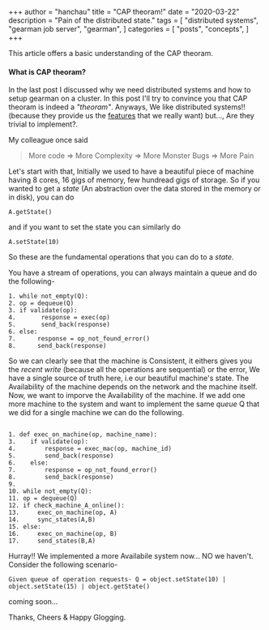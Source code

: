 +++
author = "hanchau"
title = "CAP theoram!"
date = "2020-03-22"
description = "Pain of the distributed state."
tags = [
    "distributed systems",
    "gearman job server",
    "gearman",
]
categories = [
    "posts",
    "concepts",
]
+++

This article offers a basic understanding of the CAP theoram.
<!--more-->

#### What is CAP theoram?

In the last post I discussed why we need distributed systems and how to setup gearman on a cluster. In this post I'll try to convince you that CAP theoram is indeed a *"theoram"*. Anyways, We like distributed systems!! (because they provide us the [features](https://medium.com/system-design-blog/key-characteristics-of-distributed-systems-781c4d92cce3) that we really want) but..., Are they trivial to implement?.

My colleague once said
> More code => More Complexity => More Monster Bugs => More Pain

Let's start with that, Initially we used to have a beautiful piece of machine having 8 cores, 16 gigs of memory, few hundread gigs of storage. So if you wanted to get a *state* (An abstraction over the data stored in the memory or in disk), you can do
```
A.getState()
```

and if you want to set the state you can similarly do
```
A.setState(10)
````

So these are the fundamental operations that you can do to a *state*.

You have a stream of operations, you can always maintain a queue and do the following-
```
1. while not_empty(Q):
2. op = dequeue(Q)
3. if validate(op):
4.       response = exec(op)
5.       send_back(response)
6. else:
7.      response = op_not_found_error()
8.      send_back(response)
```

So we can clearly see that the machine is Consistent, it eithers gives you the *recent write* (because all the operations are sequential) or the error, We have a single source of truth here, i.e our beautiful machine's state. The Availability of the machine depends on the network and the machine itself. Now, we want to imporve the Availability of the machine. If we add one more machine to the system and want to implement the same *queue* Q that we did for a single machine we can do the following.

```

1. def exec_on_machine(op, machine_name):
3.    if validate(op):
4.        response = exec_mac(op, machine_id)
5.        send_back(response)
6.    else:
7.        response = op_not_found_error()
8.        send_back(response)
9.
10. while not_empty(Q):
11. op = dequeue(Q)
12. if check_machine_A_online():
13.     exec_on_machine(op, A)
14.     sync_states(A,B)
15. else:
16.     exec_on_machine(op, B)
17.     send_states(B,A)
```

Hurray!! We implemented a more Availabile system now... NO we haven't. Consider the following scenario-

```
Given queue of operation requests- Q = object.setState(10) | object.setState(15) | object.getState()

```
coming soon...

Thanks, Cheers & Happy Glogging.
